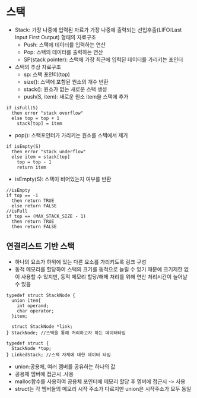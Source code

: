 # 스택
* Stack: 가장 나중에 입력된 자료가 가장 나중에 출력되는 선입후출(LIFO:Last Input First Output) 형태의 자료구조
  * Push: 스택에 데이터를 입력하는 연산
  * Pop: 스택의 데이터를 출력하는 연산
  * SP(stack pointer): 스택에 가장 최근에 입력된 데이터를 가리키는 포인터
* 스택의 추상 자료구조
  * sp: 스택 포인터(top)
  * size(): 스택에 포함된 원소의 개수 반환
  * stack(): 원소가 없는 새로운 스택 생성
  * push(S, item): 새로운 원소 item을 스택에 추가
```
if isFull(S)
  then error "stack overflow"
  else top = top + 1
    stack[top] = item
```
 * pop(): 스택포인터가 가리키는 원소를 스택에서 제거
```
if isEmpty(S)
  then error "stack underflow"
  else item = stack[top]
    top = top - 1
    return item
```
 * isEmpty(S): 스택이 비어있는지 여부를 반환
```
//isEmpty
if top == -1
  then return TRUE
  else return FALSE
//isFull
if top == (MAX_STACK_SIZE - 1)
  then return TRUE
  then return FALSE
```
## 연결리스트 기반 스택
* 하나의 요소가 하위에 있는 다른 요소를 가리키도록 링크 구성
* 동적 메모리를 할당하여 스택의 크기를 동적으로 늘릴 수 있기 때문에 크기제한 없이 사용할 수 있지만,
동적 메모리 할당/해제 처리를 위해 연산 처리시간이 늘어날 수 있음 
```
typedef struct StackNode {
  union item{
    int operand;
    char operator;
  }item;
  
  struct StackNode *link;
} StackNode; //스택을 통해 처리하고자 하는 데이터타입

typedef struct {
  StackNode *top;
} LinkedStack; //스택 자체에 대한 데이터 타입
```
* union:공용체, 여러 멤버를 공유하는 하나의 값
 * 공용체 멤버에 접근시 .사용
 * malloc함수를 사용하여 공용체 포인터에 메모리 할당 후 멤버에 접근시 -> 사용
 * struct는 각 멤버들의 메모리 시작 주소가 다르지만 union은 시작주소가 모두 동일
